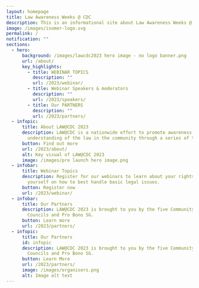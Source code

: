 ```yaml
---
layout: homepage
title: Law Awareness Weeks @ CDC
description: This is an informational site about Law Awareness Weeks @ CDC.
image: /images/isomer-logo.svg
permalink: /
notification: ""
sections:
  - hero:
      background: /images/lawcdc2023 hero image - no logo banner.png
      url: /about/
      key_highlights:
        - title: WEBINAR TOPICS
          description: ""
          url: /2023/webinar/
        - title: Webinar Speakers & moderators
          description: ""
          url: /2023/speakers/
        - title: Our PARTNERS
          description: ""
          url: /2023/partners/
  - infopic:
      title: About LAW@CDC 2023
      description: LAW@CDC is a nationwide effort to promote awareness and
        understanding of the law in the community through a series of talks.
      button: Find out more
      url: /2023/about/
      alt: Key visual of LAW@CDC 2023
      image: /images/pre launch hero image.png
  - infobar:
      title: Webinar Topics
      description: Register for our webinars to learn about your rights and equip
        yourself on how to best handle basic legal issues.
      button: Register now
      url: /2023/webinar/
  - infobar:
      title: Our Partners
      description: LAW@CDC 2023 is brought to you by the five Community Development
        Councils and Pro Bono SG.
      button: Learn more
      url: /2023/partners/
  - infopic:
      title: Our Partners
      id: infopic
      description: LAW@CDC 2023 is brought to you by the five Community Development
        Councils and Pro Bono SG.
      button: Learn More
      url: /2023/partners/
      image: /images/organisers.png
      alt: Image alt text
---
```

